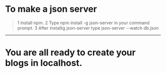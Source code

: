 #   To make a json server
 >1 Install npm.
 >2 Type npm install -g json-server in your command prompt.
 >3 After installig json-server type json-server --watch db.json
  ----
#  You are all ready to create your blogs in localhost.
